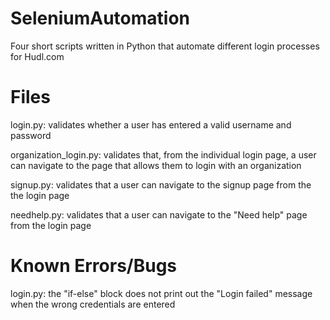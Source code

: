 # SeleniumAutomation
Four short scripts written in Python that automate different login processes for Hudl.com

# Files 
login.py: validates whether a user has entered a valid username and password

organization_login.py: validates that, from the individual login page, a user can navigate to the page that allows them to login with an organization

signup.py: validates that a user can navigate to the signup page from the the login page

needhelp.py: validates that a user can navigate to the "Need help" page from the login page

# Known Errors/Bugs
login.py: the "if-else" block does not print out the "Login failed" message when the wrong credentials are entered
